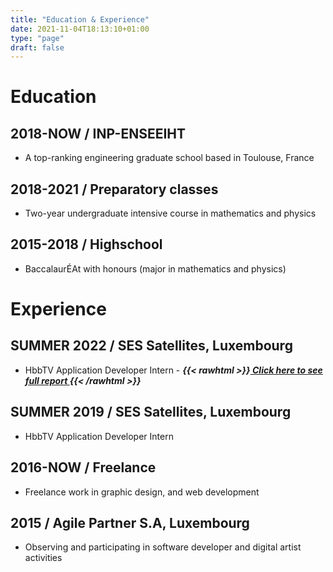 ```yaml
---
title: "Education & Experience"
date: 2021-11-04T18:13:10+01:00
type: "page"
draft: false
---
```


# Education

## 2018-NOW / INP-ENSEEIHT
- A top-ranking engineering graduate school based in Toulouse, France

## 2018-2021 / Preparatory classes
- Two-year undergraduate intensive course in mathematics and physics

## 2015-2018 / Highschool
- BaccalaurÉAt with honours (major in mathematics and physics)

# Experience

## SUMMER 2022 / SES Satellites, Luxembourg
- HbbTV Application Developer Intern - ***{{< rawhtml >}}<a href="/internship"> Click here to see full report </a>{{< /rawhtml >}}***

## SUMMER 2019 / SES Satellites, Luxembourg
- HbbTV Application Developer Intern

## 2016-NOW / Freelance
- Freelance work in graphic design, and web development

## 2015 / Agile Partner S.A, Luxembourg
- Observing and participating in software developer and digital artist activities
